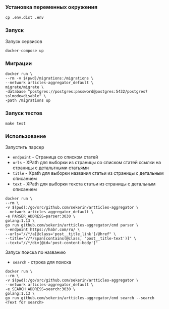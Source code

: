 ### Установка переменных окружения
```shell script
cp .env.dist .env
```

### Запуск
Запуск сервисов
```shell script
docker-compose up
```

### Миграции
```shell script
docker run \
--rm -v $(pwd)/migrations:/migrations \
--network articles-aggregator_default \
migrate/migrate \
-database "postgres://postgres:password@postgres:5432/postgres?sslmode=disable" \
-path /migrations up
```

### Запуск тестов
```shell script
make test
```

### Использование
Запустить парсер
 - `endpoint` - Страница со списком статей
 - `urls` - XPath для выборки из страницы со списком статей ссылки на страницы с детальтными статьями
 - `title` - Xpath для выборки названия статьи из страницы с детальным описанием
 - `text` - XPath для выборки текста статьи из страницы с детальным описанием 
```shell script
docker run \
--rm \
-v $(pwd):/go/src/github.com/sekerin/artticles-aggregator \
--network articles-aggregator_default \
-e PARSER_ADDRESS=parser:3030 \
golang:1.13 \
go run github.com/sekerin/artticles-aggregator/cmd parser \
--endpoint https://habr.com/ru/ \
--urls="//*/a[@class='post__title_link']/@href" \
--title="//*/span[contains(@class, 'post__title-text')]" \
--text="//*/div[@id='post-content-body']"
```

Запуск поиска по названию
- `search` - строка для поиска
```shell script
docker run \
--rm \
-v $(pwd):/go/src/github.com/sekerin/artticles-aggregator \
--network articles-aggregator_default \
-e SEARCH_ADDRESS=search:3030 \
golang:1.13 \
go run github.com/sekerin/artticles-aggregator/cmd search --search <Text for search>
```
